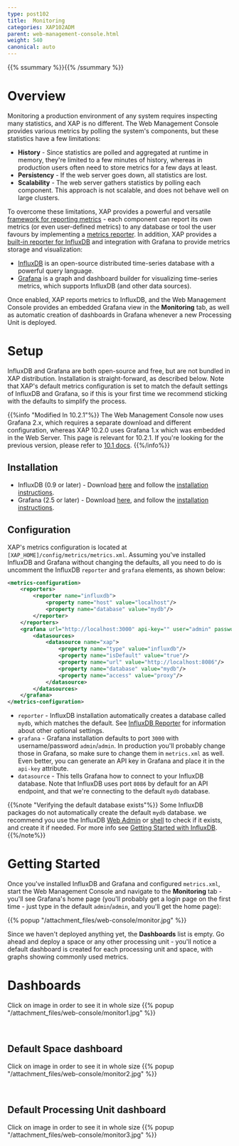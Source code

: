 ```yaml
---
type: post102
title:  Monitoring
categories: XAP102ADM
parent: web-management-console.html
weight: 540
canonical: auto
---
```



{{% ssummary %}}{{% /ssummary %}}

# Overview

Monitoring a production environment of any system requires inspecting many statistics, and XAP is no different. The Web Management Console provides various metrics by polling the system's components, but these statistics have a few limitations:

- **History** - Since statistics are polled and aggregated at runtime in memory, they're limited to a few minutes of history, whereas in production users often need to store metrics for a few days at least.
- **Persistency** - If the web server goes down, all statistics are lost.
- **Scalability** - The web server gathers statistics by polling each component. This approach is not scalable, and does not behave well on large clusters.

To overcome these limitations, XAP provides a powerful and versatile [framework for reporting metrics](./metrics-overview.html) - each component can report its own metrics (or even user-defined metrics) to any database or tool the user favours by implementing a [metrics reporter](./metrics-custom-reporter.html). In addition, XAP provides a [built-in reporter for InfluxDB](./metrics-influxdb-reporter.html) and integration with Grafana to provide metrics storage and visualization: 

- [InfluxDB](http://influxdb.com/) is an open-source distributed time-series database with a powerful query language.
- [Grafana](http://grafana.org) is a graph and dashboard builder for visualizing time-series metrics, which supports InfluxDB (and other data sources).

Once enabled, XAP reports metrics to InfluxDB, and the Web Management Console provides an embedded Grafana view in the **Monitoring** tab, as well as automatic creation of dashboards in Grafana whenever a new Processing Unit is deployed.

# Setup

InfluxDB and Grafana are both open-source and free, but are not bundled in XAP distribution. Installation is straight-forward, as described below. Note that XAP's default metrics configuration is set to match the default settings of InfluxDB and Grafana, so if this is your first time we recommend sticking with the defaults to simplify the process.

{{%info "Modified In 10.2.1"%}}
The Web Management Console now uses Grafana 2.x, which requires a separate download and different configuration, whereas XAP 10.2.0 uses Grafana 1.x which was embedded in the Web Server. This page is relevant for 10.2.1. If you're looking for the previous version, please refer to [10.1 docs](../../10.1/admin/web-management-monitoring.html).
{{%/info%}}

## Installation

- InfluxDB (0.9 or later) - Download [here](https://influxdb.com/download/index.html#) and follow the [installation instructions](https://influxdb.com/docs/v0.9/introduction/installation.html).
- Grafana (2.5 or later) - Download [here](http://grafana.org/download/), and follow the [installation instructions](http://docs.grafana.org/installation/).

## Configuration

XAP's metrics configuration is located at `[XAP_HOME]/config/metrics/metrics.xml`. Assuming you've installed InfluxDB and Grafana without changing the defaults, all you need to do is uncomment the InfluxDB `reporter` and `grafana` elements, as shown below:

```xml
<metrics-configuration>
    <reporters>
        <reporter name="influxdb">
            <property name="host" value="localhost"/>
            <property name="database" value="mydb"/>
        </reporter>
    </reporters>
    <grafana url="http://localhost:3000" api-key="" user="admin" password="admin">
        <datasources>
            <datasource name="xap">
                <property name="type" value="influxdb"/>
                <property name="isDefault" value="true"/>
                <property name="url" value="http://localhost:8086"/>
                <property name="database" value="mydb"/>
                <property name="access" value="proxy"/>
            </datasource>
        </datasources>
    </grafana>
</metrics-configuration>
```

- `reporter` - InfluxDB installation automatically creates a database called `mydb`, which matches the default. See [InfluxDB Reporter](./metrics-influxdb-reporter.html) for information about other optional settings.
- `grafana` - Grafana installation defaults to port `3000` with username/password `admin`/`admin`. In production you'll probably change those in Grafana, so make sure to change them in `metrics.xml` as well. Even better, you can generate an API key in Grafana and place it in the `api-key` attribute.
- `datasource` - This tells Grafana how to connect to your InfluxDB database. Note that InfluxDB uses port `8086` by default for an API endpoint, and that we're connecting to the default `mydb` database.

{{%note "Verifying the default database exists"%}}
Some InfluxDB packages do not automatically create the default `mydb` database. we recommend you use the InfluxDB [Web Admin](https://influxdb.com/docs/v0.9/tools/web_admin.html) or [shell](https://influxdb.com/docs/v0.9/tools/shell.html) to check if it exists, and create it if needed. For more info see [Getting Started with InfluxDB](https://influxdb.com/docs/v0.9/introduction/getting_started.html#logging-in-and-creating-your-first-database).
{{%/note%}}

# Getting Started

Once you've installed InfluxDB and Grafana and configured `metrics.xml`, start the Web Management Console and navigate to the **Monitoring** tab - you'll see Grafana's home page (you'll probably get a login page on the first time - just type in the default `admin`/`admin`, and you'll get the home page):

{{% popup "/attachment_files/web-console/monitor.jpg"  %}}

Since we haven't deployed anything yet, the **Dashboards** list is empty. Go ahead and deploy a space or any other processing unit - you'll notice a default dashboard is created for each processing unit and space, with graphs showing commonly used metrics.

# Dashboards

Click on image in order to see it in whole size
{{% popup "/attachment_files/web-console/monitor1.jpg"  %}}

<br>

## Default Space dashboard
Click on image in order to see it in whole size
{{% popup "/attachment_files/web-console/monitor2.jpg"  %}}

<br>

## Default Processing Unit dashboard
Click on image in order to see it in whole size
{{% popup "/attachment_files/web-console/monitor3.jpg"  %}}
